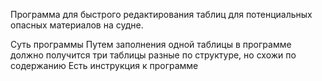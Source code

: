 Программа для быстрого редактирования таблиц для потенциальных  опасных материалов на судне.

Суть программы
Путем заполнения одной таблицы в программе должно получится три таблицы разные по структуре, но схожи по содержанию
Есть инструкция к программе

